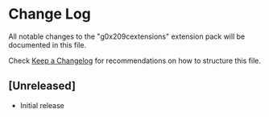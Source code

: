 # Change Log

All notable changes to the "g0x209cextensions" extension pack will be documented in this file.

Check [Keep a Changelog](http://keepachangelog.com/) for recommendations on how to structure this file.

## [Unreleased]

- Initial release
